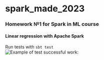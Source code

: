 # spark_made_2023
### Homework №1 for Spark in ML course
#### Linear regression with Apache Spark
Run tests with ```sbt test```
<br>![Example of test successful work:](https://github.com/Z5-05/spark_made_2023/pics/test_success.png)